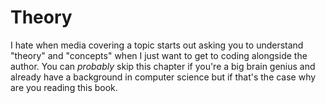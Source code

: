 # Theory

I hate when media covering a topic starts out asking you to understand "theory" and "concepts" when I just want to get to coding alongside the author. You can _probably_ skip this chapter if you're a big brain genius and already have a background in computer science but if that's the case why are you reading this book.